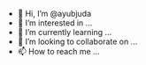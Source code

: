 - 👋 Hi, I’m @ayubjuda
- 👀 I’m interested in ...
- 🌱 I’m currently learning ...
- 💞️ I’m looking to collaborate on ...
- 📫 How to reach me ...

<!---
ayubjuda/ayubjuda is a ✨ special ✨ repository because its `README.md` (this file) appears on your GitHub profile.
You can click the Preview link to take a look at your changes.
--->
